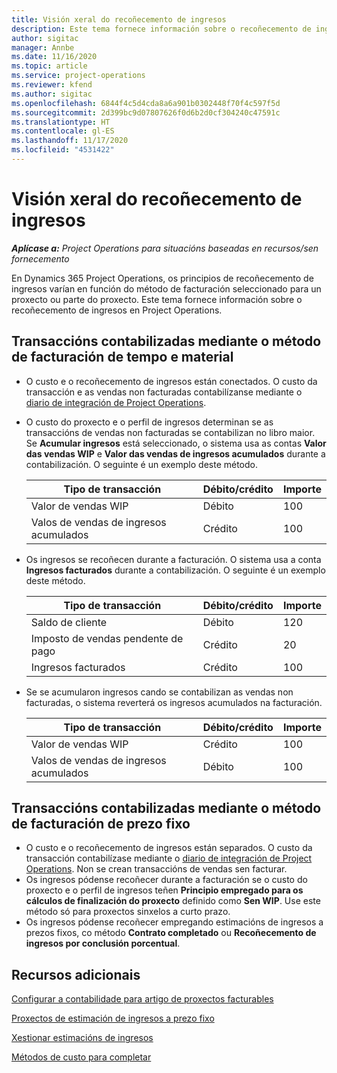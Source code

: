 ```yaml
---
title: Visión xeral do recoñecemento de ingresos
description: Este tema fornece información sobre o recoñecemento de ingresos en Project Operations.
author: sigitac
manager: Annbe
ms.date: 11/16/2020
ms.topic: article
ms.service: project-operations
ms.reviewer: kfend
ms.author: sigitac
ms.openlocfilehash: 6844f4c5d4cda8a6a901b0302448f70f4c597f5d
ms.sourcegitcommit: 2d399bc9d07807626f0d6b2d0cf304240c47591c
ms.translationtype: HT
ms.contentlocale: gl-ES
ms.lasthandoff: 11/17/2020
ms.locfileid: "4531422"
---
```

# <a name="revenue-recognition-overview"></a>Visión xeral do recoñecemento de ingresos

_**Aplícase a:** Project Operations para situacións baseadas en recursos/sen fornecemento_

En Dynamics 365 Project Operations, os principios de recoñecemento de ingresos varían en función do método de facturación seleccionado para un proxecto ou parte do proxecto. Este tema fornece información sobre o recoñecemento de ingresos en Project Operations.

## <a name="transactions-accounted-using-time-and-material-billing-method"></a>Transaccións contabilizadas mediante o método de facturación de tempo e material

- O custo e o recoñecemento de ingresos están conectados. O custo da transacción e as vendas non facturadas contabilízanse mediante o [diario de integración de Project Operations](../project-accounting/project-operations-integration-journal.md).
- O custo do proxecto e o perfil de ingresos determinan se as transaccións de vendas non facturadas se contabilizan no libro maior. Se **Acumular ingresos** está seleccionado, o sistema usa as contas **Valor das vendas WIP** e **Valor das vendas de ingresos acumulados** durante a contabilización. O seguinte é un exemplo deste método.  

  | Tipo de transacción | Débito/crédito | Importe  |
  | --- | --- | --- |
  | Valor de vendas WIP | Débito | 100 |
  | Valos de vendas de ingresos acumulados | Crédito | 100 |

- Os ingresos se recoñecen durante a facturación. O sistema usa a conta **Ingresos facturados** durante a contabilización. O seguinte é un exemplo deste método.  

  | Tipo de transacción | Débito/crédito | Importe  |
  | --- | --- | --- |
  | Saldo de cliente | Débito | 120 |
  | Imposto de vendas pendente de pago | Crédito | 20 |
  | Ingresos facturados | Crédito | 100 |

- Se se acumularon ingresos cando se contabilizan as vendas non facturadas, o sistema reverterá os ingresos acumulados na facturación.

  | Tipo de transacción | Débito/crédito | Importe  |
  | --- | --- | --- |
  | Valor de vendas WIP | Crédito | 100 |
  | Valos de vendas de ingresos acumulados | Débito | 100 |

## <a name="transactions-accounted-using-the-fixed-price-billing-method"></a>Transaccións contabilizadas mediante o método de facturación de prezo fixo

- O custo e o recoñecemento de ingresos están separados. O custo da transacción contabilízase mediante o [diario de integración de Project Operations](../project-accounting/project-operations-integration-journal.md). Non se crean transaccións de vendas sen facturar.
- Os ingresos pódense recoñecer durante a facturación se o custo do proxecto e o perfil de ingresos teñen **Principio empregado para os cálculos de finalización do proxecto** definido como **Sen WIP**. Use este método só para proxectos sinxelos a curto prazo.
- Os ingresos pódense recoñecer empregando estimacións de ingresos a prezos fixos, co método **Contrato completado** ou **Recoñecemento de ingresos por conclusión porcentual**.

## <a name="additional-resources"></a>Recursos adicionais
[Configurar a contabilidade para artigo de proxectos facturables](../project-accounting/configure-accounting-billable-projects.md)

[Proxectos de estimación de ingresos a prezo fixo](rev-rec-percentage-completion-method.md)

[Xestionar estimacións de ingresos](rev-rec-completed-contract-method.md)

[Métodos de custo para completar](cost-complete-methods.md)
